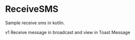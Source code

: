 # ReceiveSMS
Sample receive sms in kotlin.

v1
Receive message in broadcast and view in Toast Message 
